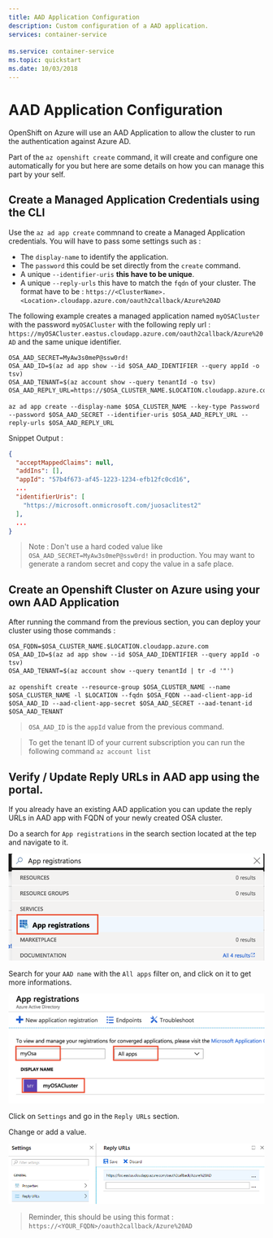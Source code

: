 ```yaml
---
title: AAD Application Configuration
description: Custom configuration of a AAD application.
services: container-service

ms.service: container-service
ms.topic: quickstart
ms.date: 10/03/2018
---
```


# AAD Application Configuration

OpenShift on Azure will use an AAD Application to allow the cluster to run the authentication against Azure AD.

Part of the `az openshift create` command, it will create and configure one automatically for you but here are some details on how you can manage this part by your self.

## Create a Managed Application Credentials using the CLI

Use the `az ad app create` commnand to create a Managed Application credentials. You will have to pass some settings such as :
- The `display-name` to identify the application.
- The `password` this could be set directly from the `create` command.
- A unique `--identifier-uris` **this have to be unique**.
- A unique `--reply-urls` this have to match the `fqdn` of your cluster. The format have to be : `https://<ClusterName>.<Location>.cloudapp.azure.com/oauth2callback/Azure%20AD`

The following example creates a managed application named `myOSACluster` with the password `myOSACluster` with the following reply url : `https://myOSACluster.eastus.cloudapp.azure.com/oauth2callback/Azure%20AD` and the same unique identifier.

```azurecli-interactive
OSA_AAD_SECRET=MyAw3s0meP@ssw0rd!
OSA_AAD_ID=$(az ad app show --id $OSA_AAD_IDENTIFIER --query appId -o tsv)
OSA_AAD_TENANT=$(az account show --query tenantId -o tsv)
OSA_AAD_REPLY_URL=https://$OSA_CLUSTER_NAME.$LOCATION.cloudapp.azure.com/oauth2callback/Azure%20AD

az ad app create --display-name $OSA_CLUSTER_NAME --key-type Password --password $OSA_AAD_SECRET --identifier-uris $OSA_AAD_REPLY_URL --reply-urls $OSA_AAD_REPLY_URL
```

Snippet Output :

```json
{
  "acceptMappedClaims": null,
  "addIns": [],
  "appId": "57b4f673-af45-1223-1234-efb12fc0cd16",
  ...
  "identifierUris": [
    "https://microsoft.onmicrosoft.com/juosaclitest2"
  ],
  ...
}
```

> Note : Don't use a hard coded value like `OSA_AAD_SECRET=MyAw3s0meP@ssw0rd!` in production. You may want to generate a random secret and copy the value in a safe place.

## Create an Openshift Cluster on Azure using your own AAD Application

After running the command from the previous section, you can deploy your cluster using those commands :

```azurecli-interactive
OSA_FQDN=$OSA_CLUSTER_NAME.$LOCATION.cloudapp.azure.com
OSA_AAD_ID=$(az ad app show --id $OSA_AAD_IDENTIFIER --query appId -o tsv)
OSA_AAD_TENANT=$(az account show --query tenantId | tr -d '"')

az openshift create --resource-group $OSA_CLUSTER_NAME --name $OSA_CLUSTER_NAME -l $LOCATION --fqdn $OSA_FQDN --aad-client-app-id $OSA_AAD_ID --aad-client-app-secret $OSA_AAD_SECRET --aad-tenant-id $OSA_AAD_TENANT
```

> `OSA_AAD_ID` is the `appId` value from the previous command.

> To get the tenant ID of your current subscription you can run the following command `az account list`

## Verify / Update Reply URLs in AAD app using the portal.

If you already have an existing AAD application you can update the reply URLs in AAD app with FQDN of your newly created OSA cluster. 

Do a search for `App registrations` in the search section located at the tep and navigate to it.

![](./medias/OSA_APP_Portal.png)

Search for your `AAD name` with the `All apps` filter on, and click on it to get more informations.

![](./medias/OSA_APP_Infos.png)

Click on `Settings` and go in the `Reply URLs` section. 

Change or add a value. 

![](./medias/OSA_ReplyURL.png)

> Reminder, this should be using this format : `https://<YOUR_FQDN>/oauth2callback/Azure%20AD`

<!-- LINKS - external -->
[OpenShift CLI]: https://github.com/openshift/origin/releases

<!-- LINKS - internal -->
[az-group-create]: /cli/azure/group#az-group-create
[az-group-delete]: /cli/azure/group#az-group-delete
[azure-cli-install]: /cli/azure/install-azure-cli
[azure-portal]: https://portal.azure.com